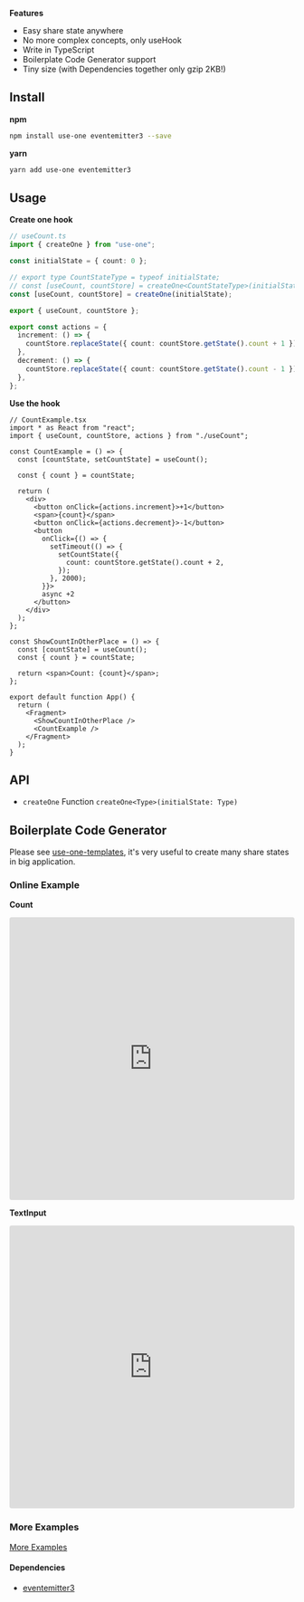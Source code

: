 **Features**

- Easy share state anywhere
- No more complex concepts, only useHook
- Write in TypeScript
- Boilerplate Code Generator support
- Tiny size (with Dependencies together only gzip 2KB!)

## Install

**npm**

```bash
npm install use-one eventemitter3 --save
```

**yarn**

```bash
yarn add use-one eventemitter3
```

## Usage

**Create one hook**

```ts
// useCount.ts
import { createOne } from "use-one";

const initialState = { count: 0 };

// export type CountStateType = typeof initialState;
// const [useCount, countStore] = createOne<CountStateType>(initialState);
const [useCount, countStore] = createOne(initialState);

export { useCount, countStore };

export const actions = {
  increment: () => {
    countStore.replaceState({ count: countStore.getState().count + 1 });
  },
  decrement: () => {
    countStore.replaceState({ count: countStore.getState().count - 1 });
  },
};
```

**Use the hook**

```tsx
// CountExample.tsx
import * as React from "react";
import { useCount, countStore, actions } from "./useCount";

const CountExample = () => {
  const [countState, setCountState] = useCount();

  const { count } = countState;

  return (
    <div>
      <button onClick={actions.increment}>+1</button>
      <span>{count}</span>
      <button onClick={actions.decrement}>-1</button>
      <button
        onClick={() => {
          setTimeout(() => {
            setCountState({
              count: countStore.getState().count + 2,
            });
          }, 2000);
        }}>
        async +2
      </button>
    </div>
  );
};

const ShowCountInOtherPlace = () => {
  const [countState] = useCount();
  const { count } = countState;

  return <span>Count: {count}</span>;
};

export default function App() {
  return (
    <Fragment>
      <ShowCountInOtherPlace />
      <CountExample />
    </Fragment>
  );
}
```

## API

- `createOne` Function `createOne<Type>(initialState: Type)`

## Boilerplate Code Generator

Please see [use-one-templates](https://github.com/suhaotian/use-one-templates), it's very useful to create many share states in big application.

### Online Example

**Count**

<iframe src="https://codesandbox.io/embed/hidden-hooks-i4z28?fontsize=14&hidenavigation=1&theme=dark"
     style="width:100%; height:500px; border:0; border-radius: 4px; overflow:hidden;"
     title="hidden-hooks-i4z28"
     allow="accelerometer; ambient-light-sensor; camera; encrypted-media; geolocation; gyroscope; hid; microphone; midi; payment; usb; vr; xr-spatial-tracking"
     sandbox="allow-forms allow-modals allow-popups allow-presentation allow-same-origin allow-scripts"
   ></iframe>
   
**TextInput**
<iframe src="https://codesandbox.io/embed/use-one-text-input-demo-fhfph?fontsize=14&hidenavigation=1&theme=dark"
     style="width:100%; height:500px; border:0; border-radius: 4px; overflow:hidden;"
     title="use-one-text-input-demo"
     allow="accelerometer; ambient-light-sensor; camera; encrypted-media; geolocation; gyroscope; hid; microphone; midi; payment; usb; vr; xr-spatial-tracking"
     sandbox="allow-forms allow-modals allow-popups allow-presentation allow-same-origin allow-scripts"
   ></iframe>

### More Examples

[More Examples](https://github.com/suhaotian/use-one/tree/master/example)

#### Dependencies

- [eventemitter3](https://github.com/primus/eventemitter3)

<style>
.project-tagline {
  max-width: 820px;
  margin-left: auto;
  margin-right: auto;
}
</style>

<script async src="https://www.googletagmanager.com/gtag/js?id=UA-97994030-4"></script>
<script>
  window.dataLayer = window.dataLayer || [];
  function gtag(){dataLayer.push(arguments);}
  gtag('js', new Date());

  gtag('config', 'UA-97994030-4');
</script>
